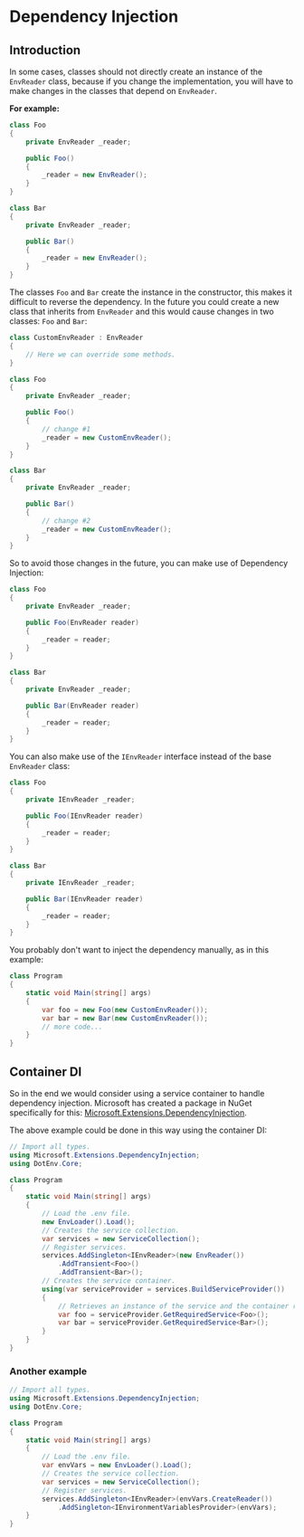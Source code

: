 # Dependency Injection

## Introduction

In some cases, classes should not directly create an instance of the `EnvReader` class, because if you change the implementation, you will have to make changes in the classes that depend on `EnvReader`.

**For example:**
```cs
class Foo
{
    private EnvReader _reader;

    public Foo()
    {
        _reader = new EnvReader();
    }
}

class Bar
{
    private EnvReader _reader;

    public Bar()
    {
        _reader = new EnvReader();
    }
}
```

The classes `Foo` and `Bar` create the instance in the constructor, this makes it difficult to reverse the dependency. In the future you could create a new class that inherits from `EnvReader` and this would cause changes in two classes: `Foo` and `Bar`:
```cs
class CustomEnvReader : EnvReader
{
    // Here we can override some methods.
}

class Foo
{
    private EnvReader _reader;

    public Foo()
    {
        // change #1
        _reader = new CustomEnvReader();
    }
}

class Bar
{
    private EnvReader _reader;

    public Bar()
    {
        // change #2
        _reader = new CustomEnvReader();
    }
}
```
So to avoid those changes in the future, you can make use of Dependency Injection:
```cs
class Foo
{
    private EnvReader _reader;

    public Foo(EnvReader reader)
    {
        _reader = reader;
    }
}

class Bar
{
    private EnvReader _reader;

    public Bar(EnvReader reader)
    {
        _reader = reader;
    }
}
```
You can also make use of the `IEnvReader` interface instead of the base `EnvReader` class:
```cs
class Foo
{
    private IEnvReader _reader;

    public Foo(IEnvReader reader)
    {
        _reader = reader;
    }
}

class Bar
{
    private IEnvReader _reader;

    public Bar(IEnvReader reader)
    {
        _reader = reader;
    }
}
```
You probably don't want to inject the dependency manually, as in this example:
```cs
class Program
{
    static void Main(string[] args)
    {
        var foo = new Foo(new CustomEnvReader());
        var bar = new Bar(new CustomEnvReader());
        // more code...
    }
}
```

## Container DI

So in the end we would consider using a service container to handle dependency injection. Microsoft has created a package in NuGet specifically for this: [Microsoft.Extensions.DependencyInjection](https://www.nuget.org/packages/Microsoft.Extensions.DependencyInjection).

The above example could be done in this way using the container DI:
```cs
// Import all types.
using Microsoft.Extensions.DependencyInjection;
using DotEnv.Core;

class Program
{
    static void Main(string[] args)
    {
        // Load the .env file.
        new EnvLoader().Load();
        // Creates the service collection.
        var services = new ServiceCollection();
        // Register services.
        services.AddSingleton<IEnvReader>(new EnvReader())
            .AddTransient<Foo>()
            .AddTransient<Bar>();
        // Creates the service container.
        using(var serviceProvider = services.BuildServiceProvider())
        {
            // Retrieves an instance of the service and the container resolves the dependencies.
            var foo = serviceProvider.GetRequiredService<Foo>();
            var bar = serviceProvider.GetRequiredService<Bar>();
        }
    }
}
```

### Another example
```cs
// Import all types.
using Microsoft.Extensions.DependencyInjection;
using DotEnv.Core;

class Program
{
    static void Main(string[] args)
    {
        // Load the .env file.
        var envVars = new EnvLoader().Load();
        // Creates the service collection.
        var services = new ServiceCollection();
        // Register services.
        services.AddSingleton<IEnvReader>(envVars.CreateReader())
            .AddSingleton<IEnvironmentVariablesProvider>(envVars);
    }
}
```